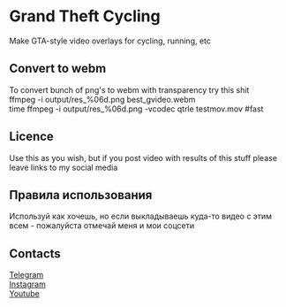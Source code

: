 # Grand Theft Cycling
Make GTA-style video overlays for cycling, running, etc

## Convert to webm
To convert bunch of png's to webm with transparency try this shit  
ffmpeg -i output/res_%06d.png best_gvideo.webm  
time ffmpeg -i output/res_%06d.png -vcodec qtrle testmov.mov #fast  

## Licence
Use this as you wish, but if you post video with results of this stuff please leave links to my social media

## Правила использования
Используй как хочешь, но если выкладываешь куда-то видео с этим всем - пожалуйста отмечай меня и мои соцсети

## Contacts
[Telegram](https://t.me/cyberordeath)  
[Instagram](https://www.instagram.com/dkr101)  
[Youtube](https://www.youtube.com/@dkr202)  
